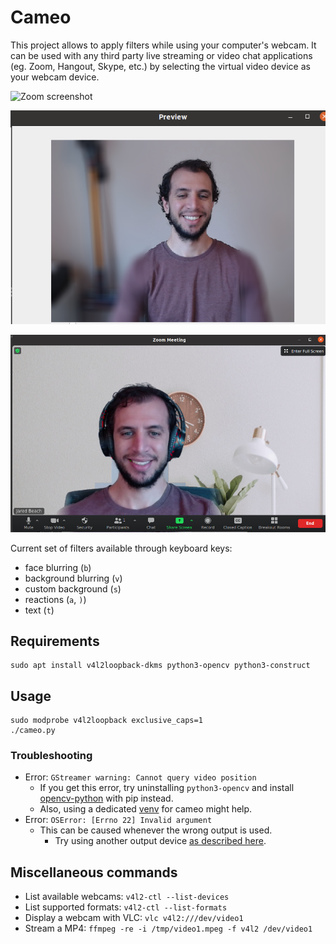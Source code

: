 # Cameo

This project allows to apply filters while using your computer's webcam. It can
be used with any third party live streaming or video chat applications (eg.
Zoom, Hangout, Skype, etc.) by selecting the virtual video device as your webcam
device.

![Zoom screenshot](img/zoom.png)

![Background blur screenshot](img/background_blur_example.png)

![Custom background screenshot](img/custom_background_example.jpg)

Current set of filters available through keyboard keys:

- face blurring (`b`)
- background blurring (`v`)
- custom background (`s`)
- reactions (`a`, `)`)
- text (`t`)


##  Requirements

```shell
sudo apt install v4l2loopback-dkms python3-opencv python3-construct
```


## Usage

```shell
sudo modprobe v4l2loopback exclusive_caps=1
./cameo.py
```

### Troubleshooting

* Error: `GStreamer warning: Cannot query video position`
    * If you get this error, try uninstalling `python3-opencv` and install [opencv-python](https://pypi.org/project/opencv-python/) with pip instead.
    * Also, using a dedicated [venv](https://docs.python.org/3/tutorial/venv.html) for cameo might help.
* Error: `OSError: [Errno 22] Invalid argument`
    * This can be caused whenever the wrong output is used.
        * Try using another output device [as described here](https://github.com/jremmons/pyfakewebcam/issues/5).

## Miscellaneous commands

- List available webcams: `v4l2-ctl --list-devices`
- List supported formats: `v4l2-ctl --list-formats`
- Display a webcam with VLC: `vlc v4l2:///dev/video1`
- Stream a MP4: `ffmpeg -re -i /tmp/video1.mpeg -f v4l2 /dev/video1`
